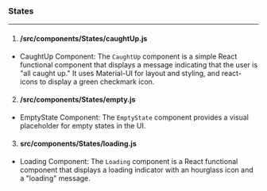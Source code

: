 ### States
---------------
1. #### /src/components/States/caughtUp.js
  - CaughtUp Component: The `CaughtUp` component is a simple React functional component that displays a message indicating that the user is "all caught up." It uses Material-UI for layout and styling, and react-icons to display a green checkmark icon.

2. #### /src/components/States/empty.js
  - EmptyState Component: The `EmptyState` component provides a visual placeholder for empty states in the UI.

3. #### src/components/States/loading.js
  - Loading Component: The `Loading` component is a React functional component that displays a loading indicator with an hourglass icon and a "loading" message.
